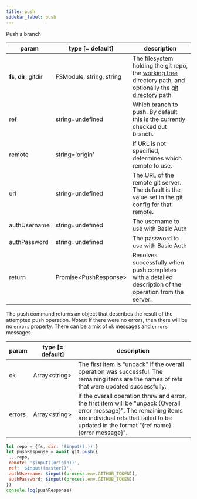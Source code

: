 ```yaml
---
title: push
sidebar_label: push
---
```


Push a branch

| param                   | type [= default]         | description                                                                                                                                         |
| ----------------------- | ------------------------ | --------------------------------------------------------------------------------------------------------------------------------------------------- |
| **fs**, **dir**, gitdir | FSModule, string, string | The filesystem holding the git repo, the [working tree](dir-vs-gitdir.md) directory path, and optionally the [git directory](dir-vs-gitdir.md) path |
| ref                     | string=undefined         | Which branch to push. By default this is the currently checked out branch.                                                                          |
| remote                  | string='origin'          | If URL is not specified, determines which remote to use.                                                                                            |
| url                     | string=undefined         | The URL of the remote git server. The default is the value set in the git config for that remote.                                                   |
| authUsername            | string=undefined         | The username to use with Basic Auth                                                                                                                 |
| authPassword            | string=undefined         | The password to use with Basic Auth                                                                                                                 |
| return                  | Promise\<PushResponse\>  | Resolves successfully when push completes with a detailed description of the operation from the server.                                             |

The push command returns an object that describes the result of the attempted push operation.
*Notes:* If there were no errors, then there will be no `errors` property. There can be a mix of `ok` messages and `errors` messages.

| param  | type [= default] | description                                                                                                                                                                                                      |
| ------ | ---------------- | ---------------------------------------------------------------------------------------------------------------------------------------------------------------------------------------------------------------- |
| ok     | Array\<string\>  | The first item is "unpack" if the overall operation was successful. The remaining items are the names of refs that were updated successfully.                                                                    |
| errors | Array\<string\>  | If the overall operation threw and error, the first item will be "unpack {Overall error message}". The remaining items are individual refs that failed to be updated in the format "{ref name} {error message}". |

 ```js
let repo = {fs, dir: '$input((.))'}
let pushResponse = await git.push({
  ...repo,
  remote: '$input((origin))',
  ref: '$input((master))',
  authUsername: $input((process.env.GITHUB_TOKEN)),
  authPassword: $input((process.env.GITHUB_TOKEN))
})
console.log(pushResponse)
```